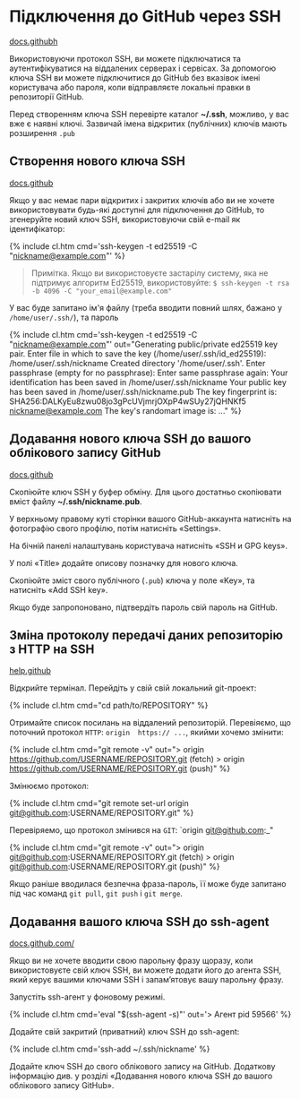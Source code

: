 # Підключення до GitHub через SSH

[docs.githubh](https://docs.github.com/en/authentication/connecting-to-github-with-ssh/about-ssh)

Використовуючи протокол SSH, ви можете підключатися та аутентифікуватися на віддалених серверах і сервісах. За допомогою ключа SSH ви можете підключитися до GitHub без вказівок імені користувача або пароля, коли відправляєте локальні правки в репозиторії GitHub.

Перед створенням ключа SSH перевірте каталог **~/.ssh**, можливо, у вас вже є наявні ключі. Зазвичай імена відкритих (публічних) ключів мають розширення `.pub`

## Створення нового ключа SSH

[docs.github](https://docs.github.com/en/authentication/connecting-to-github-with-ssh/generating-a-new-ssh-key-and-adding-it-to-the-ssh-agent)

Якщо у вас немає пари відкритих і закритих ключів або ви не хочете використовувати будь-які доступні для підключення до GitHub, то згенеруйте новий ключ SSH, використовуючи свій e-mail як ідентифікатор:

{% include cl.htm cmd='ssh-keygen -t ed25519 -C "nickname@example.com"' %}

> Примітка. Якщо ви використовуєте застарілу систему, яка не підтримує алгоритм Ed25519, використовуйте:
> `$ ssh-keygen -t rsa -b 4096 -C "your_email@example.com"`

У вас буде запитано ім'я файлу (треба вводити повний шлях, бажано у `/home/user/.ssh/`), та пароль

{% include cl.htm cmd='ssh-keygen -t ed25519 -C "nickname@example.com"'
out="Generating public/private ed25519 key pair.
Enter file in which to save the key (/home/user/.ssh/id_ed25519): /home/user/.ssh/nickname
Created directory '/home/user/.ssh'.
Enter passphrase (empty for no passphrase):
Enter same passphrase again:
Your identification has been saved in /home/user/.ssh/nickname
Your public key has been saved in /home/user/.ssh/nickname.pub
The key fingerprint is:
SHA256:DALKyEu8zwu08jo3gPcUVjmrjOXpP4wSUy27jQHNKf5 nickname@example.com
The key's randomart image is:
..." %}

## Додавання нового ключа SSH до вашого облікового запису GitHub

[docs.github](https://docs.github.com/en/authentication/connecting-to-github-with-ssh/adding-a-new-ssh-key-to-your-github-account)

Скопіюйте ключ SSH у буфер обміну. Для цього достатньо скопіювати вміст файлу **~/.ssh/nickname.pub**.

У верхньому правому куті сторінки вашого GitHub-аккаунта натисніть на фотографію свого профілю, потім натисніть «Settings».

На бічній панелі налаштувань користувача натисніть «SSH и GPG keys».

У полі «Title» додайте описову позначку для нового ключа.

Скопіюйте зміст свого публічного (`.pub`) ключа у поле «Key», та натисніть «Add SSH key».

Якщо буде запропоновано, підтвердіть пароль свій пароль на GitHub.


## Зміна протоколу передачі даних репозиторію з HTTP на SSH


[help.github](https://docs.github.com/en/get-started/getting-started-with-git/managing-remote-repositories#switching-remote-urls-from-https-to-ssh)


Відкрийте термінал. Перейдіть у свій свій локальний git-проект:

{% include cl.htm cmd="cd path/to/REPOSITORY" %}

Отримайте список посилань на віддалений репозиторій.
Перевіяємо, що поточний протокол `HTTP`: `origin  https:// ...`, якийми хочемо змінити:

{% include cl.htm cmd="git remote -v"
out="&gt; origin  https://github.com/USERNAME/REPOSITORY.git (fetch)
     &gt; origin  https://github.com/USERNAME/REPOSITORY.git (push)" %}

Змінюємо протокол:

{% include cl.htm cmd="git remote set-url origin git@github.com:USERNAME/REPOSITORY.git" %}

Перевіряемо, що протокол змінився на `GIT`: `origin  git@github.com:_"

{% include cl.htm cmd="git remote -v"
out="&gt; origin  git@github.com:USERNAME/REPOSITORY.git (fetch)
     &gt; origin  git@github.com:USERNAME/REPOSITORY.git (push)" %}

Якщо раніше вводилася безпечна фраза-пароль, її може буде запитано під час команд `git pull`, `git push` і `git merge`.


## Додавання вашого ключа SSH до ssh-agent

[docs.github.com/](https://docs.github.com/en/authentication/connecting-to-github-with-ssh/generating-a-new-ssh-key-and-adding-it-to-the-ssh-agent)

Якщо ви не хочете вводити свою парольну фразу щоразу, коли використовуєте свій ключ SSH, ви можете додати його до агента SSH, який керує вашими ключами SSH і запам’ятовує вашу парольну фразу.

Запустіть ssh-агент у фоновому режимі.

{% include cl.htm cmd='eval "$(ssh-agent -s)"'
out='&gt; Агент pid 59566' %}

Додайте свій закритий (приватний) ключ SSH до ssh-agent:

{% include cl.htm cmd='ssh-add ~/.ssh/nickname' %}

Додайте ключ SSH до свого облікового запису на GitHub. Додаткову інформацію див. у розділі «Додавання нового ключа SSH до вашого облікового запису GitHub».
